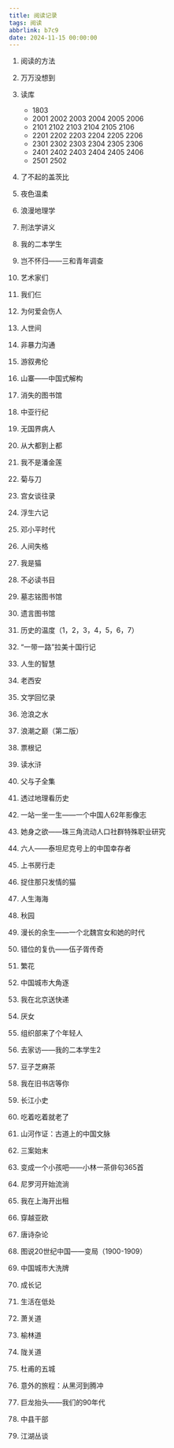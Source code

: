 ```yaml
---
title: 阅读记录
tags: 阅读
abbrlink: b7c9
date: 2024-11-15 00:00:00
---
```


1. 阅读的方法
1. 万万没想到
2. 读库 
   - 1803
   - 2001 2002 2003 2004 2005 2006
   - 2101 2102 2103 2104 2105 2106
   - 2201 2202 2203 2204 2205 2206
   - 2301 2302 2303 2304 2305 2306
   - 2401 2402 2403 2404 2405 2406
   - 2501 2502

1. 了不起的盖茨比 
2. 夜色温柔
3. 浪漫地理学
4. 刑法学讲义
5. 我的二本学生
6. 岂不怀归——三和青年调查
7. 艺术家们
8.  我们仨
9.  为何爱会伤人
10. 人世间
11. 非暴力沟通
12. 游叙弗伦
13. 山寨——中国式解构
14. 消失的图书馆
15. 中亚行纪
16. 无国界病人
17. 从大都到上都
18. 我不是潘金莲
19. 菊与刀
20. 宫女谈往录
21. 浮生六记
22. 邓小平时代
23. 人间失格
24. 我是猫
25. 不必读书目
26. 墓志铭图书馆
27. 遗言图书馆
28. 历史的温度（1，2，3，4，5，6，7）
29. “一带一路”拉美十国行记
30. 人生的智慧
31. 老西安
32. 文学回忆录
33. 沧浪之水
34. 浪潮之巅（第二版）
35. 票根记
36. 读水浒
37. 父与子全集
38. 透过地理看历史
39. 一站一坐一生——一个中国人62年影像志
40. 她身之欲——珠三角流动人口社群特殊职业研究
41. 六人——泰坦尼克号上的中国幸存者
42. 上书房行走
43. 捉住那只发情的猫
44. 人生海海
45. 秋园
46. 漫长的余生——一个北魏宫女和她的时代
47. 错位的复仇——伍子胥传奇
48. 繁花
49. 中国城市大角逐
50. 我在北京送快递
51. 厌女
52. 组织部来了个年轻人
53. 去家访——我的二本学生2
54. 豆子芝麻茶
55. 我在旧书店等你
56. 长江小史
57. 吃着吃着就老了
58. 山河作证：古道上的中国文脉
59. 三案始末
60. 变成一个小孩吧——小林一茶俳句365首
61. 尼罗河开始流淌
62. 我在上海开出租
63. 穿越亚欧
64. 唐诗杂论
65. 图说20世纪中国——变局（1900-1909）
66. 中国城市大洗牌
67. 成长记
68. 生活在低处
69. 萧关道
70. 榆林道
71. 陇关道
72. 杜甫的五城
73. 意外的旅程：从黑河到腾冲
74. 巨龙抬头——我们的90年代
75. 中县干部
76. 江湖丛谈